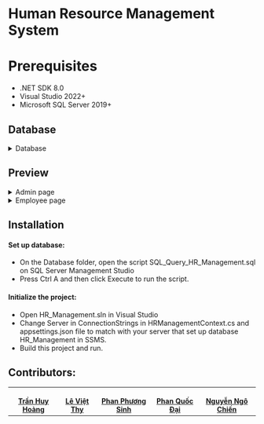 # Human Resource Management System

# Prerequisites
- .NET SDK 8.0
- Visual Studio 2022+
- Microsoft SQL Server 2019+

## Database
<details>
  <summary>Database</summary>

  <div style="margin-top: 20px">
    <a href="https://github.com/GoldStarPro/SWP391_Group2">
      <img src="preview/database/HR_Management.svg"/>
    </a>
  </div>
</details>

## Preview
<details>
  <summary>Admin page</summary>
</details>

<details>
  <summary>Employee page</summary>
</details>

## Installation

#### Set up database:
- On the Database folder, open the script SQL_Query_HR_Management.sql on SQL Server Management Studio
- Press Ctrl A and then click Execute to run the script.

#### Initialize the project:
- Open HR_Management.sln in Visual Studio
- Change Server in ConnectionStrings in HRManagementContext.cs and appsettings.json file to match with your server that set up database HR_Management in SSMS.
- Build this project and run.

## Contributors:

<table>
  <tr>
    <td align="center"><a href="https://github.com/GoldStarPro"><img src="https://avatars.githubusercontent.com/GoldStarPro" width="100px" style="border-radius: 50%;" alt=""/><br /><span style="font-weight: bold; text-decoration: none;">Trần Huy Hoàng</span></a></td>
    <td align="center"><a href="https://github.com/thy03"><img src="https://avatars.githubusercontent.com/thy03" width="100px" style="border-radius: 50%;" alt=""/><br /><span style="font-weight: bold; text-decoration: none;">Lê Việt Thy</span></a></td>
    <td align="center"><a href="https://github.com/captaintemmo11"><img src="https://avatars.githubusercontent.com/captaintemmo11" width="100px" style="border-radius: 50%;" alt=""/><br /><span style="font-weight: bold; text-decoration: none;">Phan Phương Sinh</span></a></td>
    <td align="center"><a href="https://github.com/phanquocdai"><img src="https://avatars.githubusercontent.com/phanquocdai" width="100px" style="border-radius: 50%;" alt=""/><br /><span style="font-weight: bold; text-decoration: none;">Phan Quốc Đại</span></a></td>
    <td align="center"><a href="https://github.com/chienlag1"><img src="https://avatars.githubusercontent.com/chienlag1" width="100px" style="border-radius: 50%;" alt=""/><br /><span style="font-weight: bold; text-decoration: none;">Nguyễn Ngô Chiến</span></a></td>
  </tr>
</table>


